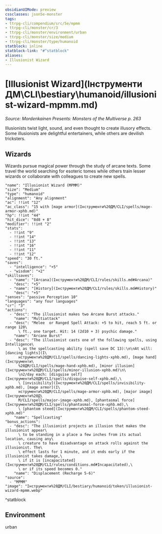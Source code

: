 ```yaml
---
obsidianUIMode: preview
cssclasses: json5e-monster
tags:
- ttrpg-cli/compendium/src/5e/mpmm
- ttrpg-cli/monster/cr/3
- ttrpg-cli/monster/environment/urban
- ttrpg-cli/monster/size/medium
- ttrpg-cli/monster/type/humanoid
statblock: inline
statblock-link: "#^statblock"
aliases:
- Illusionist Wizard
---
```

# [Illusionist Wizard](Інструменти ДМ\CLI\bestiary\humanoid/illusionist-wizard-mpmm.md)
*Source: Mordenkainen Presents: Monsters of the Multiverse p. 263*  

Illusionists twist light, sound, and even thought to create illusory effects. Some illusionists are delightful entertainers, while others are devilish tricksters.

## Wizards

Wizards pursue magical power through the study of arcane texts. Some travel the world searching for esoteric tomes while others train lesser wizards or collaborate with colleagues to create new spells.

```statblock
"name": "Illusionist Wizard (MPMM)"
"size": "Medium"
"type": "humanoid"
"alignment": "Any alignment"
"ac": !!int "12"
"ac_class": "15 with [mage armor](Інструменти%20ДМ/CLI/spells/mage-armor-xphb.md)"
"hp": !!int "44"
"hit_dice": "8d8 + 8"
"modifier": !!int "2"
"stats":
  - !!int "9"
  - !!int "14"
  - !!int "13"
  - !!int "16"
  - !!int "11"
  - !!int "12"
"speed": "30 ft."
"saves":
  - "intelligence": "+5"
  - "wisdom": "+2"
"skillsaves":
  - "name": "[Arcana](Інструменти%20ДМ/CLI/rules/skills.md#Arcana)"
    "desc": "+5"
  - "name": "[History](Інструменти%20ДМ/CLI/rules/skills.md#History)"
    "desc": "+5"
"senses": "passive Perception 10"
"languages": "any four languages"
"cr": "3"
"actions":
  - "desc": "The illusionist makes two Arcane Burst attacks."
    "name": "Multiattack"
  - "desc": "Melee  or Ranged Spell Attack: +5 to hit, reach 5 ft. or range 120\
      \ ft., one target. Hit: 14 (2d10 + 3) psychic damage."
    "name": "Arcane Burst"
  - "desc": "The illusionist casts one of the following spells, using Intelligence\
      \ as the spellcasting ability (spell save DC 13):\n\nAt will: [dancing lights](І\
      нструменти%20ДМ/CLI/spells/dancing-lights-xphb.md), [mage hand](Інструменти\
      %20ДМ/CLI/spells/mage-hand-xphb.md), [minor illusion](Інструменти%20ДМ/CLI/spells/minor-illusion-xphb.md)\n\
      \n2/day each: [disguise self](Інструменти%20ДМ/CLI/spells/disguise-self-xphb.md),\
      \ [invisibility](Інструменти%20ДМ/CLI/spells/invisibility-xphb.md), [mage armor](І\
      нструменти%20ДМ/CLI/spells/mage-armor-xphb.md), [major image](Інструменти%20Д\
      М/CLI/spells/major-image-xphb.md), [phantasmal force](Інструменти%20ДМ/CLI/spells/phantasmal-force-xphb.md),\
      \ [phantom steed](Інструменти%20ДМ/CLI/spells/phantom-steed-xphb.md)"
    "name": "Spellcasting"
"bonus_actions":
  - "desc": "The illusionist projects an illusion that makes the illusionist appear\
      \ to be standing in a place a few inches from its actual location, causing any\
      \ creature to have disadvantage on attack rolls against the illusionist. The\
      \ effect lasts for 1 minute, and it ends early if the illusionist takes damage,\
      \ if it is [incapacitated](Інструменти%20ДМ/CLI/rules/conditions.md#Incapacitated),\
      \ or if its speed becomes 0."
    "name": "Displacement (Recharge 5-6)"
"source":
  - "MPMM"
"image": "Інструменти%20ДМ/CLI/bestiary/humanoid/token/illusionist-wizard-mpmm.webp"
```
^statblock

## Environment

urban